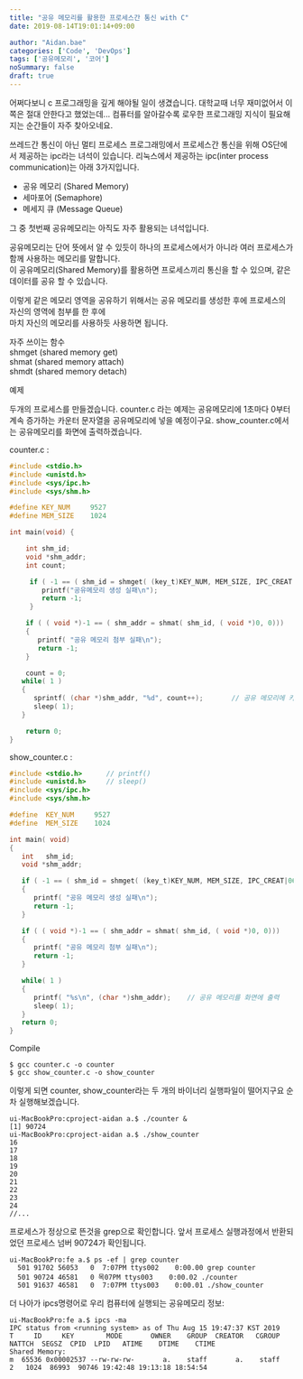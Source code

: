 ```yaml
---
title: "공유 메모리를 활용한 프로세스간 통신 with C"
date: 2019-08-14T19:01:14+09:00

author: "Aidan.bae"
categories: ['Code', 'DevOps']
tags: ['공유메모리', '코어']
noSummary: false
draft: true
---
```


어쩌다보니 c 프로그래밍을 깊게 해야될 일이 생겼습니다.
대학교때 너무 재미없어서 이쪽은 절대 안한다고 했었는데... 컴퓨터를 알아갈수록 로우한 프로그래밍 지식이 필요해지는 순간들이 자주 찾아오네요.  

쓰레드간 통신이 아닌 멀티 프로세스 프로그래밍에서 프로세스간 통신을 위해 OS단에서 제공하는 ipc라는 녀석이 있습니다.
리눅스에서 제공하는 ipc(inter process communication)는 아래 3가지입니다.

- 공유 메모리 (Shared Memory)
- 세마포어 (Semaphore)
- 메세지 큐 (Message Queue)

그 중 첫번째 공유메모리는 아직도 자주 활용되는 녀석입니다.

공유메모리는 단어 뜻에서 알 수 있듯이 하나의 프로세스에서가 아니라 여러 프로세스가 함께 사용하는 메모리를 말합니다.  
이 공유메모리(Shared Memory)를 활용하면 프로세스끼리 통신을 할 수 있으며, 같은 데이터를 공유 할 수 있습니다.

이렇게 같은 메모리 영역을 공유하기 위해서는 공유 메모리를 생성한 후에 프로세스의 자신의 영역에 첨부를 한 후에  
마치 자신의 메모리를 사용하듯 사용하면 됩니다.

자주 쓰이는 함수  
shmget (shared memory get)  
shmat (shared memory attach)  
shmdt (shared memory detach)  
 


예제

두개의 프로세스를 만들겠습니다. counter.c 라는 예제는 공유메모리에 1초마다 0부터 계속 증가하는 카운터 문자열을 공유메모리에 넣을 예정이구요.
show_counter.c에서는 공유메모리를 화면에 출력하겠습니다.


counter.c :
```c
#include <stdio.h>
#include <unistd.h>
#include <sys/ipc.h>
#include <sys/shm.h>

#define KEY_NUM     9527
#define MEM_SIZE    1024

int main(void) {

    int shm_id;
    void *shm_addr;
    int count;

     if ( -1 == ( shm_id = shmget( (key_t)KEY_NUM, MEM_SIZE, IPC_CREAT|0666))){
        printf("공유메모리 생성 실패\n");
        return -1;
     }

    if ( ( void *)-1 == ( shm_addr = shmat( shm_id, ( void *)0, 0)))
    {
       printf( "공유 메모리 첨부 실패\n");
       return -1;
    }

    count = 0;
   while( 1 )
   {
      sprintf( (char *)shm_addr, "%d", count++);       // 공유 메모리에 카운터 출력
      sleep( 1);
   }

    return 0;
}
```

show_counter.c :
```c
#include <stdio.h>      // printf()
#include <unistd.h>     // sleep()
#include <sys/ipc.h>
#include <sys/shm.h>

#define  KEY_NUM     9527
#define  MEM_SIZE    1024

int main( void)
{
   int   shm_id;
   void *shm_addr;

   if ( -1 == ( shm_id = shmget( (key_t)KEY_NUM, MEM_SIZE, IPC_CREAT|0666)))
   {
      printf( "공유 메모리 생성 실패\n");
      return -1;
   }

   if ( ( void *)-1 == ( shm_addr = shmat( shm_id, ( void *)0, 0)))
   {
      printf( "공유 메모리 첨부 실패\n");
      return -1;
   }

   while( 1 )
   {
      printf( "%s\n", (char *)shm_addr);    // 공유 메모리를 화면에 출력
      sleep( 1);
   }
   return 0;
}
```

Compile
```cassandraql
$ gcc counter.c -o counter
$ gcc show_counter.c -o show_counter
```

이렇게 되면 counter, show_counter라는 두 개의 바이너리 실행파일이 떨어지구요
순차 실행해보겠습니다.

```
ui-MacBookPro:cproject-aidan a.$ ./counter &
[1] 90724
ui-MacBookPro:cproject-aidan a.$ ./show_counter
16
17
18
19
20
21
22
23
24
//...
```

프로세스가 정상으로 뜬것을 grep으로 확인합니다.
앞서 프로세스 실행과정에서 반환되었던 프로세스 넘버 90724가 확인됩니다.

```
ui-MacBookPro:fe a.$ ps -ef | grep counter
  501 91702 56053   0  7:07PM ttys002    0:00.00 grep counter
  501 90724 46581   0 목07PM ttys003    0:00.02 ./counter
  501 91637 46581   0  7:07PM ttys003    0:00.01 ./show_counter
```

더 나아가 ipcs명령어로 우리 컴퓨터에 실행되는 공유메모리 정보:
```
ui-MacBookPro:fe a.$ ipcs -ma
IPC status from <running system> as of Thu Aug 15 19:47:37 KST 2019
T     ID     KEY        MODE       OWNER    GROUP  CREATOR   CGROUP NATTCH  SEGSZ  CPID  LPID   ATIME    DTIME    CTIME
Shared Memory:
m  65536 0x00002537 --rw-rw-rw-       a.    staff       a.    staff      2   1024  86993  90746 19:42:48 19:13:18 18:54:54
``` 




